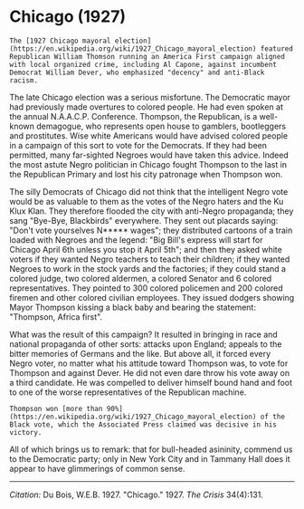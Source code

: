 # Chicago (1927)

```{margin}
The [1927 Chicago mayoral election](https://en.wikipedia.org/wiki/1927_Chicago_mayoral_election) featured Republican William Thomson running an America First campaign aligned with local organized crime, including Al Capone, against incumbent Democrat William Dever, who emphasized "decency" and anti-Black racism.
```

The late Chicago election was a serious misfortune. The Democratic mayor had previously made overtures to colored people. He had even spoken at the annual N.A.A.C.P. Conference. Thompson, the Republican, is a well-known demagogue, who represents open house to gamblers, bootleggers and prostitutes. Wise white Americans would have advised colored people in a campaign of this sort to vote for the Democrats. If they had been permitted, many far-sighted Negroes would have taken this advice. Indeed the most astute Negro politician in Chicago fought Thompson to the last in the Republican Primary and lost his city patronage when Thompson won.

The silly Democrats of Chicago did not think that the intelligent Negro vote would be as valuable to them as the votes of the Negro haters and the Ku Klux Klan. They therefore flooded the city with anti-Negro propaganda; they sang "Bye-Bye, Blackbirds" everywhere. They sent out placards saying: "Don't vote yourselves N***** wages"; they distributed cartoons of a train loaded with Negroes and the legend: "Big Bill's express will start for Chicago April 6th unless you stop it April 5th"; and then they asked white voters if they wanted Negro teachers to teach their children; if they wanted Negroes to work in the stock yards and the factories; if they could stand a colored judge, two colored aldermen, a colored Senator and 6 colored representatives. They pointed to 300 colored policemen and 200 colored firemen and other colored civilian employees. They issued dodgers showing Mayor Thompson kissing a black baby and bearing the statement: "Thompson, Africa first".

What was the result of this campaign? It resulted in bringing in race and national propaganda of other sorts: attacks upon England; appeals to the bitter memories of Germans and the like. But above all, it forced every Negro voter, no matter what his attitude toward Thompson was, to vote for Thompson and against Dever. He did not even dare throw his vote away on a third candidate. He was compelled to deliver himself bound hand and foot to one of the worse representatives of the Republican machine.

```{margin}
Thompson won [more than 90%](https://en.wikipedia.org/wiki/1927_Chicago_mayoral_election) of the Black vote, which the Associated Press claimed was decisive in his victory.
```

All of which brings us to remark: that for bull-headed asininity, commend us to the Democratic party; only in New York City and in Tammany Hall does it appear to have glimmerings of common sense.

_________________
*Citation:* Du Bois, W.E.B. 1927. "Chicago." 1927. *The Crisis* 34(4):131.
